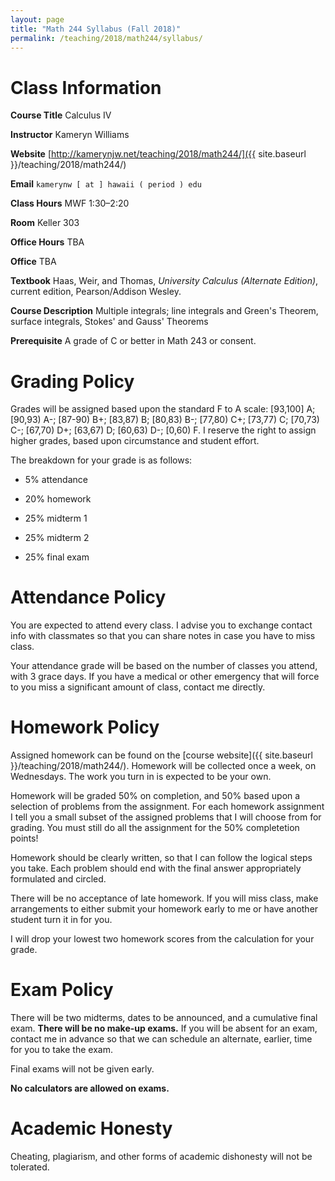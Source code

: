 ```yaml
---
layout: page
title: "Math 244 Syllabus (Fall 2018)"
permalink: /teaching/2018/math244/syllabus/
---
```


Class Information
=====

**Course Title** Calculus IV

**Instructor** Kameryn Williams

**Website** [http://kamerynjw.net/teaching/2018/math244/]({{ site.baseurl }}/teaching/2018/math244/)

**Email** `kamerynw [ at ] hawaii ( period ) edu`

**Class Hours** MWF 1:30–2:20

**Room** Keller 303

**Office Hours** TBA

**Office** TBA

**Textbook** Haas, Weir, and Thomas, *University Calculus (Alternate Edition)*, current edition, Pearson/Addison Wesley.

**Course Description** Multiple integrals; line integrals and Green's Theorem, surface integrals, Stokes' and Gauss' Theorems 

**Prerequisite** A grade of C or better in Math 243 or consent.

Grading Policy
=======

Grades will be assigned based upon the standard F to A scale: [93,100] A; [90,93) A-; [87-90) B+; [83,87) B; [80,83) B-; [77,80) C+; [73,77) C; [70,73) C-; [67,70) D+; [63,67) D; [60,63) D-; [0,60) F. I reserve the right to assign higher grades, based upon circumstance and student effort.

The breakdown for your grade is as follows:

* 5% attendance

* 20% homework

* 25% midterm 1

* 25% midterm 2

* 25% final exam

Attendance Policy
==========

You are expected to attend every class. I advise you to exchange contact info with classmates so that you can share notes in case you have to miss class.

Your attendance grade will be based on the number of classes you attend, with 3 grace days. If you have a medical or other emergency that will force to you miss a significant amount of class, contact me directly.

Homework Policy
========

Assigned homework can be found on the [course website]({{ site.baseurl }}/teaching/2018/math244/). Homework will be collected once a week, on Wednesdays. The work you turn in is expected to be your own.

Homework will be graded 50% on completion, and 50% based upon a selection of problems from the assignment. For each homework assignment I tell you a small subset of the assigned problems that I will choose from for grading. You must still do all the assignment for the 50% completetion points!

Homework should be clearly written, so that I can follow the logical steps you take. Each problem should end with the final answer appropriately formulated and circled.

There will be no acceptance of late homework. If you will miss class, make arrangements to either submit your homework early to me or have another student turn it in for you.

I will drop your lowest two homework scores from the calculation for your grade.

Exam Policy
====

There will be two midterms, dates to be announced, and a cumulative final exam. **There will be no make-up exams.** If you will be absent for an exam, contact me in advance so that we can schedule an alternate, earlier, time for you to take the exam.

Final exams will not be given early. 

**No calculators are allowed on exams.**

Academic Honesty
========

Cheating, plagiarism, and other forms of academic dishonesty will not be tolerated.


